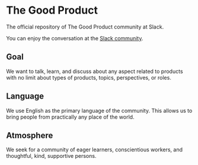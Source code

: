 # The Good Product
The official repository of The Good Product community at Slack.

You can enjoy the conversation at the [Slack community](https://join.slack.com/t/thegoodproduct/shared_invite/enQtMzk0NDMxODMyMjc4LWIxMjhmMDU0ZmE0NDc2YmRiMzQzMzU4NTBjYjk0NzI4Zjc3Yzc0MGU1ZDNmZGI2YWM0YWRhMDljYTc3NmFkZTc).

## Goal

We want to talk, learn, and discuss about any aspect related to products with no limit about types of products, topics, perspectives, or roles.

## Language

We use English as the primary language of the community. This allows us to bring people from practically any place of the world.

## Atmosphere

We seek for a community of eager learners, conscientious workers, and thoughtful, kind, supportive persons.

